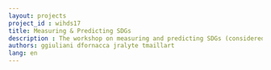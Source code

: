 ```yaml
---
layout: projects
project_id : wihds17
title: Measuring & Predicting SDGs
description : The workshop on measuring and predicting SDGs (considered as a project in itself).
authors: ggiuliani dfornacca jralyte tmaillart 
lang: en
---
```

